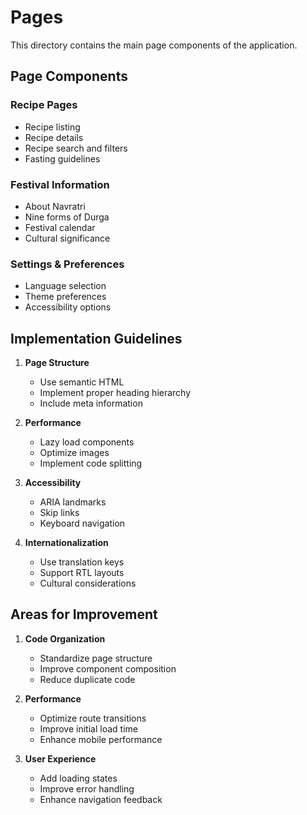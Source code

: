 # Pages

This directory contains the main page components of the application.

## Page Components

### Recipe Pages

- Recipe listing
- Recipe details
- Recipe search and filters
- Fasting guidelines

### Festival Information

- About Navratri
- Nine forms of Durga
- Festival calendar
- Cultural significance

### Settings & Preferences

- Language selection
- Theme preferences
- Accessibility options

## Implementation Guidelines

1. **Page Structure**

   - Use semantic HTML
   - Implement proper heading hierarchy
   - Include meta information

2. **Performance**

   - Lazy load components
   - Optimize images
   - Implement code splitting

3. **Accessibility**

   - ARIA landmarks
   - Skip links
   - Keyboard navigation

4. **Internationalization**
   - Use translation keys
   - Support RTL layouts
   - Cultural considerations

## Areas for Improvement

1. **Code Organization**

   - Standardize page structure
   - Improve component composition
   - Reduce duplicate code

2. **Performance**

   - Optimize route transitions
   - Improve initial load time
   - Enhance mobile performance

3. **User Experience**
   - Add loading states
   - Improve error handling
   - Enhance navigation feedback
